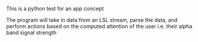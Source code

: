 This is a python test for an app concept

The program will take in data from an LSL stream, parse the data, and perform actions based on the computed attention of the user i.e. their alpha band signal strength